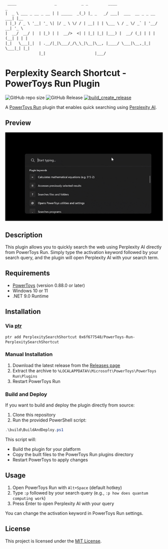 ```
                                                               
 ____                 _           _ _         ____                      _     
|  _ \ ___ _ __ _ __ | | _____  _(_) |_ _   _/ ___|  ___  __ _ _ __ ___| |__  
| |_) / _ \ '__| '_ \| |/ _ \ \/ / | __| | | \___ \ / _ \/ _` | '__/ __| '_ \ 
|  __/  __/ |  | |_) | |  __/>  <| | |_| |_| |___) |  __/ (_| | | | (__| | | |
|_|   \___|_|  | .__/|_|\___/_/\_\_|\__|\__, |____/ \___|\__,_|_|  \___|_| |_|
               |_|                      |___/                                 
```

# Perplexity Search Shortcut - PowerToys Run Plugin

![GitHub repo size](https://img.shields.io/github/repo-size/0x6f677548/PowerToys-Run-PerplexitySearchShortcut)
![GitHub Release](https://img.shields.io/github/v/release/0x6f677548/PowerToys-Run-PerplexitySearchShortcut)
[![build_create_release](https://github.com/0x6f677548/PowerToys-Run-PerplexitySearchShortcut/actions/workflows/build-create-release.yml/badge.svg)](https://github.com/0x6f677548/PowerToys-Run-PerplexitySearchShortcut/actions/workflows/build-create-release.yml)

A [PowerToys Run](https://aka.ms/PowerToysOverview#powertoys-run) plugin that enables quick searching using [Perplexity AI](https://perplexity.ai/).

## Preview

![Preview of the plugin in action](./screenshots/perplexitysearchshortcut-demo1-zoom.gif)


## Description

This plugin allows you to quickly search the web using Perplexity AI directly from PowerToys Run. Simply type the activation keyword followed by your search query, and the plugin will open Perplexity AI with your search term.

## Requirements

- [PowerToys](https://github.com/microsoft/PowerToys) (version 0.88.0 or later)
- Windows 10 or 11
- .NET 9.0 Runtime

## Installation

### Via [ptr](https://github.com/8LWXpg/ptr)

```shell
ptr add PerplexitySearchShortcut 0x6f677548/PowerToys-Run-PerplexitySearchShortcut
```

### Manual Installation

1. Download the latest release from the [Releases page](https://github.com/0x6f677548/PowerToys-Run-PerplexitySearchShortcut/releases)
2. Extract the archive to `%LOCALAPPDATA%\Microsoft\PowerToys\PowerToys Run\Plugins`
3. Restart PowerToys Run

### Build and Deploy

If you want to build and deploy the plugin directly from source:

1. Clone this repository
2. Run the provided PowerShell script:

```powershell
.\build\BuildAndDeploy.ps1
```

This script will:
- Build the plugin for your platform
- Copy the built files to the PowerToys Run plugins directory
- Restart PowerToys to apply changes

## Usage

1. Open PowerToys Run with `Alt+Space` (default hotkey)
2. Type `:p` followed by your search query (e.g., `:p how does quantum computing work`)
3. Press Enter to open Perplexity AI with your query

You can change the activation keyword in PowerToys Run settings.

## License

This project is licensed under the [MIT License](LICENSE).
